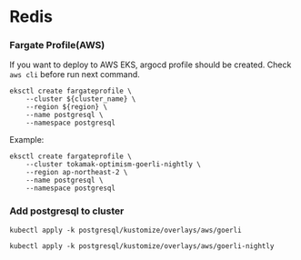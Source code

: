 # Redis

### Fargate Profile(AWS)

If you want to deploy to AWS EKS, argocd profile should be created.
Check `aws cli` before run next command.

```
eksctl create fargateprofile \
    --cluster ${cluster_name} \
    --region ${region} \
    --name postgresql \
    --namespace postgresql
```

Example:

```
eksctl create fargateprofile \
    --cluster tokamak-optimism-goerli-nightly \
    --region ap-northeast-2 \
    --name postgresql \
    --namespace postgresql
```

### Add postgresql to cluster

```
kubectl apply -k postgresql/kustomize/overlays/aws/goerli

kubectl apply -k postgresql/kustomize/overlays/aws/goerli-nightly
```
